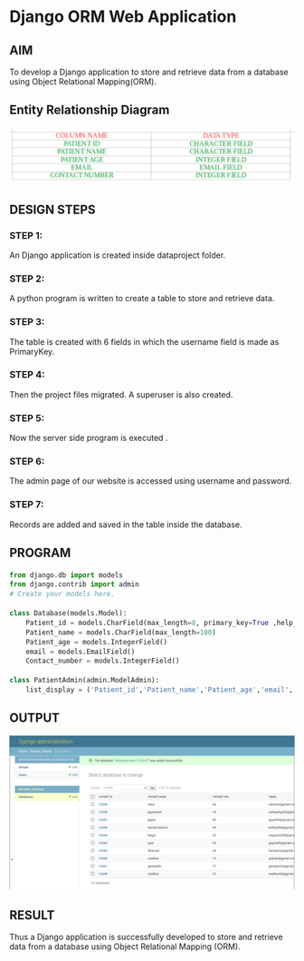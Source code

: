 # Django ORM Web Application

## AIM
To develop a Django application to store and retrieve data from a database using Object Relational Mapping(ORM).

## Entity Relationship Diagram

![output](./WhatsApp%20Image%202023-01-09%20at%206.57.50%20PM.jpeg)

## DESIGN STEPS

### STEP 1:
An Django application is created inside dataproject folder.

### STEP 2:
A python program is written to create a table to store and retrieve data.

### STEP 3:
The table is created with 6 fields in which the username field is made as PrimaryKey.

### STEP 4:
Then the project files migrated. A superuser is also created.

### STEP 5:
Now the server side program is executed .

### STEP 6:
The admin page of our website is accessed using username and password.
 
### STEP 7:
Records are added and saved in the table inside the database.


## PROGRAM
```python
from django.db import models
from django.contrib import admin
# Create your models here.

class Database(models.Model):
    Patient_id = models.CharField(max_length=8, primary_key=True ,help_text="Your Patient id")
    Patient_name = models.CharField(max_length=100)
    Patient_age = models.IntegerField()
    email = models.EmailField()
    Contact_number = models.IntegerField()

class PatientAdmin(admin.ModelAdmin):
    list_display = ('Patient_id','Patient_name','Patient_age','email','Contact_number')
```

## OUTPUT

![output](./WhatsApp%20Image%202023-01-09%20at%206.57.49%20PM.jpeg)


## RESULT
Thus a Django application is successfully developed to store and retrieve data from a database using Object Relational Mapping (ORM).